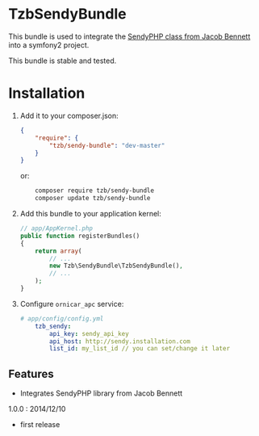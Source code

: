 TzbSendyBundle
===============

This bundle is used to integrate the [SendyPHP class from Jacob Bennett](https://github.com/JacobBennett/SendyPHP) into a symfony2 project.

This bundle is stable and tested.

Installation
============

1. Add it to your composer.json:

    ```json
    {
        "require": {
            "tzb/sendy-bundle": "dev-master"
        }
    }
    ```

    or:

    ```sh
        composer require tzb/sendy-bundle
        composer update tzb/sendy-bundle
    ```

2. Add this bundle to your application kernel:

    ```php
    // app/AppKernel.php
    public function registerBundles()
    {
        return array(
            // ...
            new Tzb\SendyBundle\TzbSendyBundle(),
            // ...
        );
    }
    ```

3. Configure `ornicar_apc` service:

    ```yaml
    # app/config/config.yml
        tzb_sendy:
            api_key: sendy_api_key
            api_host: http://sendy.installation.com
            list_id: my_list_id // you can set/change it later
    ```

Features
--------

* Integrates SendyPHP library from Jacob Bennett

1.0.0 : 2014/12/10

* first release
